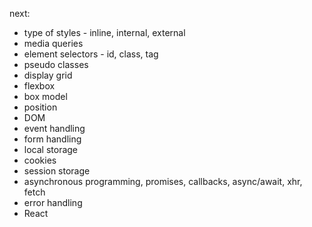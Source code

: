 next:

- type of styles - inline, internal, external
- media queries
- element selectors - id, class, tag
- pseudo classes
- display grid
- flexbox
- box model
- position
- DOM
- event handling
- form handling
- local storage
- cookies
- session storage
- asynchronous programming, promises, callbacks, async/await, xhr, fetch
- error handling
- React
